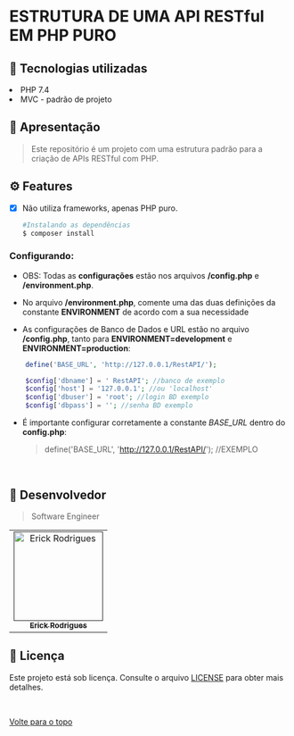 # ESTRUTURA DE UMA API RESTful EM PHP PURO

## :rocket: Tecnologias utilizadas

<li>PHP 7.4</li>
<li>MVC - padrão de projeto </li>

## :loudspeaker: Apresentação

> Este repositório é um projeto com uma estrutura padrão para a criação de APIs RESTful com PHP.

## ⚙ Features

- [x] Não utiliza frameworks, apenas PHP puro.


  ```bash
  #Instalando as dependências
  $ composer install      
  ```

### Configurando:

- OBS: Todas as **configurações** estão nos arquivos **/config.php** e **/environment.php**.

- No arquivo **/environment.php**, comente uma das duas definições da constante **ENVIRONMENT** de acordo com a sua necessidade

- As configurações de Banco de Dados e URL estão no arquivo **/config.php**, tanto para **ENVIRONMENT=development** e **ENVIRONMENT=production**:

```php
    define('BASE_URL', 'http://127.0.0.1/RestAPI/');

    $config['dbname'] = ' RestAPI'; //banco de exemplo
    $config['host'] = '127.0.0.1'; //ou 'localhost'
    $config['dbuser'] = 'root'; //login BD exemplo
    $config['dbpass'] = ''; //senha BD exemplo
```

- É importante configurar corretamente a constante *BASE_URL* dentro do **config.php**:
  
  > define('BASE_URL', 'http://127.0.0.1/RestAPI/'); //EXEMPLO 

<br>


## 🤝 Desenvolvedor

> Software Engineer

<table align="center">
  <tr>
    <td align="center">
      <a href="">
        <img src="https://avatars.githubusercontent.com/u/109317442?v=4" width="160px;" alt="Erick Rodrigues"/><br>
        <sub>
          <b>Erick Rodrigues</b>
        </sub>
      </a>
    </td>
  </tr>
</table>


## 📝 Licença

Este projeto está sob licença. Consulte o arquivo [LICENSE](LICENSE) para obter mais detalhes.

&#xa0;



<a href="#top">Volte para o topo</a>